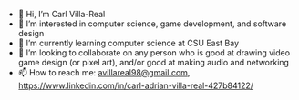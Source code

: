 - 👋 Hi, I’m Carl Villa-Real
- 👀 I’m interested in computer science, game development, and software design
- 🌱 I’m currently learning computer science at CSU East Bay
- 💞️ I’m looking to collaborate on any person who is good at drawing video game design (or pixel art), and/or good at making audio and networking
- 📫 How to reach me: avillareal98@gmail.com, https://www.linkedin.com/in/carl-adrian-villa-real-427b84122/

<!---
avillareal98/avillareal98 is a ✨ special ✨ repository because its `README.md` (this file) appears on your GitHub profile.
You can click the Preview link to take a look at your changes.
--->

